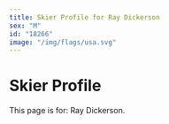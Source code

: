 ```yaml
---
title: Skier Profile for Ray Dickerson
sex: "M"
id: "18266"
image: "/img/flags/usa.svg" 
---
```


# Skier Profile

This page is for: Ray Dickerson.
    